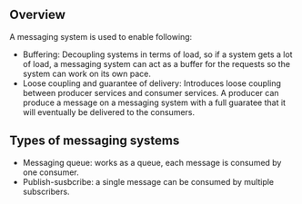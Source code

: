 ## Overview
A messaging system is used to enable following:
- Buffering: Decoupling systems in terms of load, so if a system gets a lot of load, a messaging system can act as a buffer for the requests so the system can work on its own pace.
- Loose coupling and guarantee of delivery: Introduces loose coupling between producer services and consumer services. A producer can produce a message on a messaging system with a full guaratee that it will eventually be delivered to the consumers.

## Types of messaging systems
- Messaging queue: works as a queue, each message is consumed by one consumer.
- Publish-susbcribe: a single message can be consumed by multiple subscribers.

